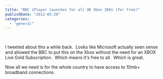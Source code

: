 ```yaml
---
title: "BBC iPlayer launches for all UK Xbox 360s (for free)"
publishDate: "2012-03-20"
categories: 
  - "general"
---
```


 

I tweeted about this a while back.  Looks like Microsoft actually seen sense and allowed the BBC to put this on the Xbox without the need for an XBOX Live Gold Subscription.  Which means it's free to all.  Which is great.

Now all we need is for the whole country to have access to 10mb+ broadband connections.
